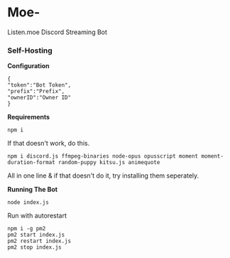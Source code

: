 # Moe-
Listen.moe Discord Streaming Bot

### Self-Hosting
**Configuration**
```
{
"token":"Bot Token",
"prefix":"Prefix",
"ownerID":"Owner ID"
}
```
**Requirements**
```
npm i
```
If that doesn't work, do this.
```
npm i discord.js ffmpeg-binaries node-opus opusscript moment moment-duration-format random-puppy kitsu.js animequote
```
All in one line & if that doesn't do it, try installing them seperately.

**Running The Bot**
```
node index.js
```
Run with autorestart
```
npm i -g pm2
pm2 start index.js
pm2 restart index.js
pm2 stop index.js
```
